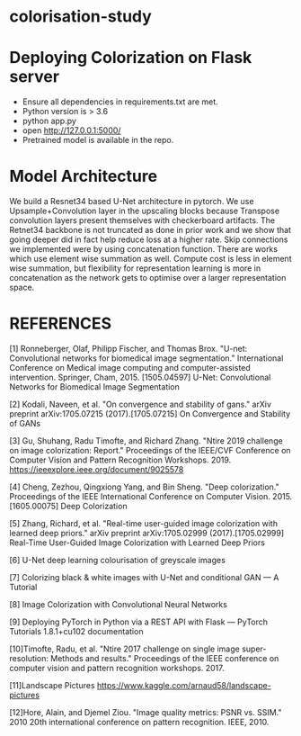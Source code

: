 # colorisation-study



# Deploying Colorization on Flask server

- Ensure all dependencies in requirements.txt are met.
- Python version is > 3.6
- python app.py  
- open http://127.0.0.1:5000/
- Pretrained model is available in the repo.

# Model Architecture
We build a Resnet34 based U-Net architecture in pytorch. We use Upsample+Convolution layer in the upscaling blocks because Transpose convolution layers present themselves with checkerboard artifacts. The Retnet34 backbone is not truncated as done in prior work and we show that going deeper did in fact help reduce loss at a higher rate. Skip connections we implemented were by using concatenation function. There are works which use element wise summation as well. Compute cost is less in element wise summation, but flexibility for representation learning is more in concatenation as the network gets to optimise over a larger representation space.


# REFERENCES
[1] Ronneberger, Olaf, Philipp Fischer, and Thomas Brox. "U-net: Convolutional networks for biomedical image segmentation." International Conference on Medical image computing and computer-assisted intervention. Springer, Cham, 2015. [1505.04597] U-Net: Convolutional Networks for Biomedical Image Segmentation


[2] Kodali, Naveen, et al. "On convergence and stability of gans." arXiv preprint arXiv:1705.07215 (2017).[1705.07215] On Convergence and Stability of GANs


[3] Gu, Shuhang, Radu Timofte, and Richard Zhang. "Ntire 2019 challenge on image colorization: Report." Proceedings of the IEEE/CVF Conference on Computer Vision and Pattern Recognition Workshops. 2019. https://ieeexplore.ieee.org/document/9025578 


[4] Cheng, Zezhou, Qingxiong Yang, and Bin Sheng. "Deep colorization." Proceedings of the IEEE International Conference on Computer Vision. 2015. [1605.00075] Deep Colorization


[5] Zhang, Richard, et al. "Real-time user-guided image colorization with learned deep priors." arXiv preprint arXiv:1705.02999 (2017).[1705.02999] Real-Time User-Guided Image Colorization with Learned Deep Priors


[6] U-Net deep learning colourisation of greyscale images


[7] Colorizing black & white images with U-Net and conditional GAN — A Tutorial


[8] Image Colorization with Convolutional Neural Networks


[9] Deploying PyTorch in Python via a REST API with Flask — PyTorch Tutorials 1.8.1+cu102 documentation


[10]Timofte, Radu, et al. "Ntire 2017 challenge on single image super-resolution: Methods and results." Proceedings of the IEEE conference on computer vision and pattern recognition workshops. 2017.


[11]Landscape Pictures https://www.kaggle.com/arnaud58/landscape-pictures 


[12]Hore, Alain, and Djemel Ziou. "Image quality metrics: PSNR vs. SSIM." 2010 20th international conference on pattern recognition. IEEE, 2010. 


